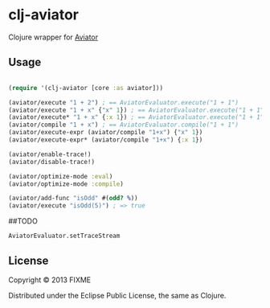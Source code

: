 # clj-aviator

Clojure wrapper for [Aviator](https://github.com/killme2008/aviator)

## Usage

```clojure

(require '(clj-aviator [core :as aviator]))

(aviator/execute "1 + 2") ; == AviatorEvaluator.execute("1 + 1")
(aviator/execute "1 + x" {"x" 1}) ; == AviatorEvaluator.execute("1 + 1", {"x" 1})
(aviator/execute* "1 + x" {:x 1}) ; == AviatorEvaluator.execute("1 + 1", {"x" 1})
(aviator/compile "1 + x") ; == AviatorEvaluator.compile("1 + 1")
(aviator/execute-expr (aviator/compile "1+x") {"x" 1})
(aviator/execute-expr* (aviator/compile "1+x") {:x 1})

(aviator/enable-trace!)
(aviator/disable-trace!)

(aviator/optimize-mode :eval)
(aviator/optimize-mode :compile)

(aviator/add-func "isOdd" #(odd? %))
(aviator/execute "isOdd(5)") ; => true

```

##TODO

`AviatorEvaluator.setTraceStream`



## License

Copyright © 2013 FIXME

Distributed under the Eclipse Public License, the same as Clojure.
